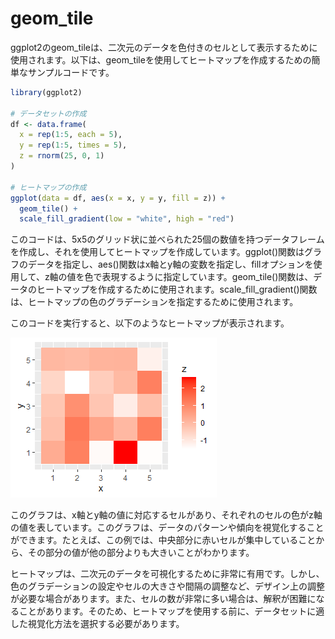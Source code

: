 # geom_tile

ggplot2のgeom_tileは、二次元のデータを色付きのセルとして表示するために使用されます。以下は、geom_tileを使用してヒートマップを作成するための簡単なサンプルコードです。

``` r
library(ggplot2)

# データセットの作成
df <- data.frame(
  x = rep(1:5, each = 5),
  y = rep(1:5, times = 5),
  z = rnorm(25, 0, 1)
)

# ヒートマップの作成
ggplot(data = df, aes(x = x, y = y, fill = z)) +
  geom_tile() +
  scale_fill_gradient(low = "white", high = "red")
```

このコードは、5x5のグリッド状に並べられた25個の数値を持つデータフレームを作成し、それを使用してヒートマップを作成しています。ggplot()関数はグラフのデータを指定し、aes()関数はx軸とy軸の変数を指定し、fillオプションを使用して、z軸の値を色で表現するように指定しています。geom_tile()関数は、データのヒートマップを作成するために使用されます。scale_fill_gradient()関数は、ヒートマップの色のグラデーションを指定するために使用されます。

このコードを実行すると、以下のようなヒートマップが表示されます。

![geom_tile](../image/geom_tile.png)

このグラフは、x軸とy軸の値に対応するセルがあり、それぞれのセルの色がz軸の値を表しています。このグラフは、データのパターンや傾向を視覚化することができます。たとえば、この例では、中央部分に赤いセルが集中していることから、その部分の値が他の部分よりも大きいことがわかります。

ヒートマップは、二次元のデータを可視化するために非常に有用です。しかし、色のグラデーションの設定やセルの大きさや間隔の調整など、デザイン上の調整が必要な場合があります。また、セルの数が非常に多い場合は、解釈が困難になることがあります。そのため、ヒートマップを使用する前に、データセットに適した視覚化方法を選択する必要があります。
